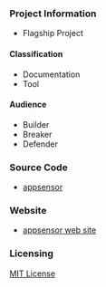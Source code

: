 ### Project Information

* <i class="fas fa-flag" style="color:#2ADA08;"></i> Flagship Project

#### Classification

* <i class="fas fa-book" style="color:#233e81;"></i> Documentation
* <i class="fas fa-tools" style="color:#233e81;"></i> Tool

#### Audience

* <i class="fas fa-toolbox" style="color:#233e81;"></i> Builder
* <i class="fas fa-hammer" style="color:#233e81;"></i> Breaker
* <i class="fas fa-shield-alt" style="color:#233e81;"></i> Defender

### Source Code

* [appsensor](https://github.com/jtmelton/appsensor)

### Website

* [appsensor web site](https://appsensor.org)

### Licensing

[MIT License](https://opensource.org/licenses/MIT)
